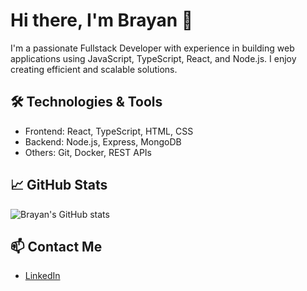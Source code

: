 # Hi there, I'm Brayan 👋

I'm a passionate Fullstack Developer with experience in building web applications using JavaScript, TypeScript, React, and Node.js. I enjoy creating efficient and scalable solutions.

## 🛠️ Technologies & Tools
- Frontend: React, TypeScript, HTML, CSS
- Backend: Node.js, Express, MongoDB
- Others: Git, Docker, REST APIs

## 📈 GitHub Stats
![Brayan's GitHub stats](https://github-readme-stats.vercel.app/api?username=BrayanVR31&show_icons=true&theme=radical)

## 📫 Contact Me
- [LinkedIn](https://www.linkedin.com/in/brayan-vázquez-ramírez-0701162b6)

